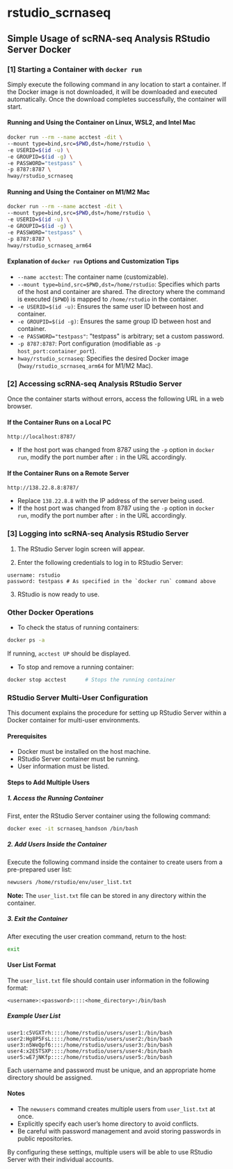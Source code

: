 # rstudio_scrnaseq

## Simple Usage of scRNA-seq Analysis RStudio Server Docker

### [1] Starting a Container with `docker run`
Simply execute the following command in any location to start a container. If the Docker image is not downloaded, it will be downloaded and executed automatically. Once the download completes successfully, the container will start.

#### Running and Using the Container on Linux, WSL2, and Intel Mac

```bash
docker run --rm --name acctest -dit \
--mount type=bind,src=$PWD,dst=/home/rstudio \
-e USERID=$(id -u) \
-e GROUPID=$(id -g) \
-e PASSWORD="testpass" \
-p 8787:8787 \
hway/rstudio_scrnaseq
```

#### Running and Using the Container on M1/M2 Mac

```bash
docker run --rm --name acctest -dit \
--mount type=bind,src=$PWD,dst=/home/rstudio \
-e USERID=$(id -u) \
-e GROUPID=$(id -g) \
-e PASSWORD="testpass" \
-p 8787:8787 \
hway/rstudio_scrnaseq_arm64
```

#### Explanation of `docker run` Options and Customization Tips

- `--name acctest`: The container name (customizable).
- `--mount type=bind,src=$PWD,dst=/home/rstudio`: Specifies which parts of the host and container are shared. The directory where the command is executed (`$PWD`) is mapped to `/home/rstudio` in the container.
- `-e USERID=$(id -u)`: Ensures the same user ID between host and container.
- `-e GROUPID=$(id -g)`: Ensures the same group ID between host and container.
- `-e PASSWORD="testpass"`: "testpass" is arbitrary; set a custom password.
- `-p 8787:8787`: Port configuration (modifiable as `-p host_port:container_port`).
- `hway/rstudio_scrnaseq`: Specifies the desired Docker image (`hway/rstudio_scrnaseq_arm64` for M1/M2 Mac).

### [2] Accessing scRNA-seq Analysis RStudio Server
Once the container starts without errors, access the following URL in a web browser.

#### If the Container Runs on a Local PC  
```http://localhost:8787/```

- If the host port was changed from 8787 using the `-p` option in `docker run`, modify the port number after `:` in the URL accordingly.

#### If the Container Runs on a Remote Server  
```http://138.22.8.8:8787/```

- Replace `138.22.8.8` with the IP address of the server being used.
- If the host port was changed from 8787 using the `-p` option in `docker run`, modify the port number after `:` in the URL accordingly.

### [3] Logging into scRNA-seq Analysis RStudio Server

1. The RStudio Server login screen will appear.

2. Enter the following credentials to log in to RStudio Server:

```
username: rstudio
password: testpass # As specified in the `docker run` command above
```

3. RStudio is now ready to use.

### Other Docker Operations

* To check the status of running containers:

```bash
docker ps -a
```
If running, `acctest UP` should be displayed.

* To stop and remove a running container:

```bash
docker stop acctest      # Stops the running container
```

### RStudio Server Multi-User Configuration

This document explains the procedure for setting up RStudio Server within a Docker container for multi-user environments.

#### Prerequisites
- Docker must be installed on the host machine.
- RStudio Server container must be running.
- User information must be listed.

#### Steps to Add Multiple Users

##### 1. Access the Running Container
First, enter the RStudio Server container using the following command:

```sh
docker exec -it scrnaseq_handson /bin/bash
```

##### 2. Add Users Inside the Container
Execute the following command inside the container to create users from a pre-prepared user list:

```sh
newusers /home/rstudio/env/user_list.txt
```

**Note:** The `user_list.txt` file can be stored in any directory within the container.

##### 3. Exit the Container
After executing the user creation command, return to the host:

```sh
exit
```

#### User List Format
The `user_list.txt` file should contain user information in the following format:

```plaintext
<username>:<password>::::<home_directory>:/bin/bash
```

##### Example User List
```plaintext
user1:c5VGXTrh::::/home/rstudio/users/user1:/bin/bash
user2:Hg8P5FsL::::/home/rstudio/users/user2:/bin/bash
user3:n5WeQpf6::::/home/rstudio/users/user3:/bin/bash
user4:x2E5TSXP::::/home/rstudio/users/user4:/bin/bash
user5:wE7jNKfp::::/home/rstudio/users/user5:/bin/bash
```

Each username and password must be unique, and an appropriate home directory should be assigned.

#### Notes
- The `newusers` command creates multiple users from `user_list.txt` at once.
- Explicitly specify each user’s home directory to avoid conflicts.
- Be careful with password management and avoid storing passwords in public repositories.

By configuring these settings, multiple users will be able to use RStudio Server with their individual accounts.

